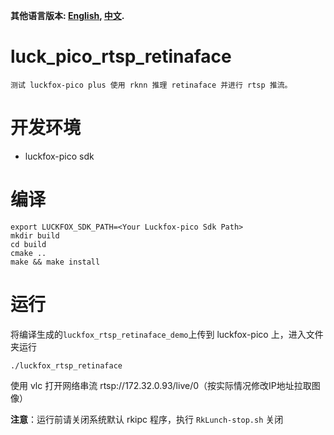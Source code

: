 
**其他语言版本: [English](README.md), [中文](README_CN.md).**

# luck_pico_rtsp_retinaface
    测试 luckfox-pico plus 使用 rknn 推理 retinaface 并进行 rtsp 推流。

# 开发环境
+ luckfox-pico sdk

# 编译
```
export LUCKFOX_SDK_PATH=<Your Luckfox-pico Sdk Path>
mkdir build
cd build
cmake ..
make && make install
```

# 运行
将编译生成的`luckfox_rtsp_retinaface_demo`上传到 luckfox-pico 上，进入文件夹运行
```
./luckfox_rtsp_retinaface
```
使用 vlc 打开网络串流 rtsp://172.32.0.93/live/0（按实际情况修改IP地址拉取图像）

**注意**：运行前请关闭系统默认 rkipc 程序，执行 `RkLunch-stop.sh` 关闭
